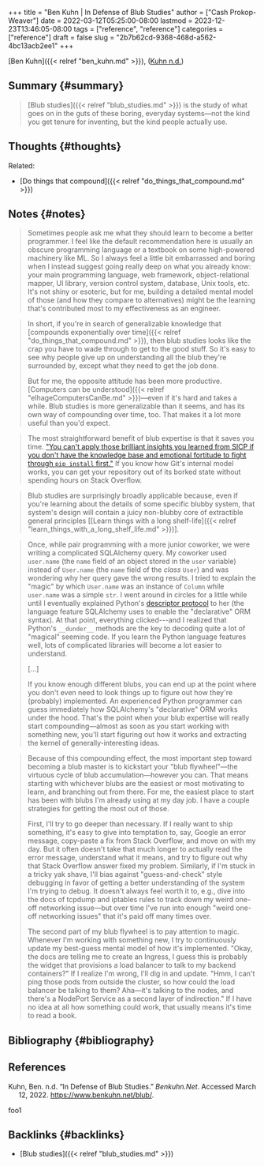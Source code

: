 +++
title = "Ben Kuhn | In Defense of Blub Studies"
author = ["Cash Prokop-Weaver"]
date = 2022-03-12T05:25:00-08:00
lastmod = 2023-12-23T13:46:05-08:00
tags = ["reference", "reference"]
categories = ["reference"]
draft = false
slug = "2b7b62cd-9368-468d-a562-4bc13acb2ee1"
+++

[Ben Kuhn]({{< relref "ben_kuhn.md" >}}), (<a href="#citeproc_bib_item_1">Kuhn n.d.</a>)


## Summary {#summary}

> [Blub studies]({{< relref "blub_studies.md" >}}) is the study of what goes on in the guts of these boring, everyday systems—not the kind you get tenure for inventing, but the kind people actually use.


## Thoughts {#thoughts}

Related:

-   [Do things that compound]({{< relref "do_things_that_compound.md" >}})


## Notes {#notes}

> Sometimes people ask me what they should learn to become a better programmer. I feel like the default recommendation here is usually an obscure programming language or a textbook on some high-powered machinery like ML. So I always feel a little bit embarrassed and boring when I instead suggest going really deep on what you already know: your main programming language, web framework, object-relational mapper, UI library, version control system, database, Unix tools, etc. It's not shiny or esoteric, but for me, building a detailed mental model of those (and how they compare to alternatives) might be the learning that's contributed most to my effectiveness as an engineer.

<!--quoteend-->

> In short, if you're in search of generalizable knowledge that [compounds exponentially over time]({{< relref "do_things_that_compound.md" >}}), then blub studies looks like the crap you have to wade through to get to the good stuff. So it's easy to see why people give up on understanding all the blub they're surrounded by, except what they need to get the job done.
>
> But for me, the opposite attitude has been more productive. [Computers can be understood]({{< relref "elhageComputersCanBe.md" >}})—even if it's hard and takes a while. Blub studies is more generalizable than it seems, and has its own way of compounding over time, too. That makes it a lot more useful than you'd expect.

<!--quoteend-->

> The most straightforward benefit of blub expertise is that it saves you time. ["You can't apply those brilliant insights you learned from SICP if you don't have the knowledge base and emotional fortitude to fight through `pip install` first."](https://twitter.com/geoffreylitt/status/1305214228991750144) If you know how Git's internal model works, you can get your repository out of its borked state without spending hours on Stack Overflow.

<!--quoteend-->

> Blub studies are surprisingly broadly applicable because, even if you're learning about the details of some specific blubby system, that system's design will contain a juicy non-blubby core of extractible general principles [[Learn things with a long shelf-life]({{< relref "learn_things_with_a_long_shelf_life.md" >}})].

<!--quoteend-->

> Once, while pair programming with a more junior coworker, we were writing a complicated SQLAlchemy query. My coworker used `user.name` (the `name` field of an object stored in the `user` variable) instead of `User.name` (the `name` field of the _class_ `User`) and was wondering why her query gave the wrong results. I tried to explain the "magic" by which `User.name` was an instance of `Column` while `user.name` was a simple `str`. I went around in circles for a little while until I eventually explained Python's [descriptor protocol](https://docs.python.org/3/howto/descriptor.html) to her (the language feature SQLAlchemy uses to enable the "declarative" ORM syntax). At that point, everything clicked---and I realized that Python's `__dunder__` methods are the key to decoding quite a lot of "magical" seeming code. If you learn the Python language features well, lots of complicated libraries will become a lot easier to understand.
>
> [...]
>
> If you know enough different blubs, you can end up at the point where you don't even need to look things up to figure out how they're (probably) implemented. An experienced Python programmer can guess immediately how SQLAlchemy's "declarative" ORM works under the hood. That's the point when your blub expertise will really start compounding—almost as soon as you start working with something new, you'll start figuring out how it works and extracting the kernel of generally-interesting ideas.

<!--quoteend-->

> Because of this compounding effect, the most important step toward becoming a blub master is to kickstart your "blub flywheel"—the virtuous cycle of blub accumulation—however you can. That means starting with whichever blubs are the easiest or most motivating to learn, and branching out from there. For me, the easiest place to start has been with blubs I'm already using at my day job. I have a couple strategies for getting the most out of those.
>
> First, I'll try to go deeper than necessary. If I really want to ship something, it's easy to give into temptation to, say, Google an error message, copy-paste a fix from Stack Overflow, and move on with my day. But it often doesn't take that much longer to actually read the error message, understand what it means, and try to figure out why that Stack Overflow answer fixed my problem. Similarly, if I'm stuck in a tricky yak shave, I'll bias against "guess-and-check" style debugging in favor of getting a better understanding of the system I'm trying to debug. It doesn't always feel worth it to, e.g., dive into the docs of tcpdump and iptables rules to track down my weird one-off networking issue—but over time I've run into enough "weird one-off networking issues" that it's paid off many times over.
>
> The second part of my blub flywheel is to pay attention to magic. Whenever I'm working with something new, I try to continuously update my best-guess mental model of how it's implemented. "Okay, the docs are telling me to create an Ingress, I guess this is probably the widget that provisions a load balancer to talk to my backend containers?" If I realize I'm wrong, I'll dig in and update. "Hmm, I can't ping those pods from outside the cluster, so how could the load balancer be talking to them? Aha—it's talking to the nodes, and there's a NodePort Service as a second layer of indirection." If I have no idea at all how something could work, that usually means it's time to read a book.


## Bibliography {#bibliography}

## References

<style>.csl-entry{text-indent: -1.5em; margin-left: 1.5em;}</style><div class="csl-bib-body">
  <div class="csl-entry"><a id="citeproc_bib_item_1"></a>Kuhn, Ben. n.d. “In Defense of Blub Studies.” <i>Benkuhn.Net</i>. Accessed March 12, 2022. <a href="https://www.benkuhn.net/blub/">https://www.benkuhn.net/blub/</a>.</div>
</div>

foo1


## Backlinks {#backlinks}

-   [Blub studies]({{< relref "blub_studies.md" >}})
